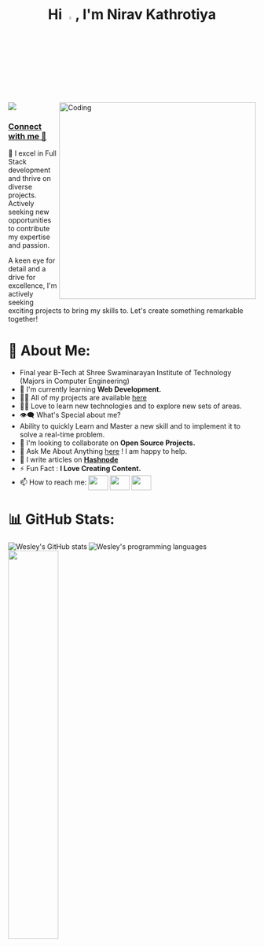 <h1 align="center"> Hi <img src="https://media.giphy.com/media/hvRJCLFzcasrR4ia7z/giphy.gif" width="4%">, I'm Nirav Kathrotiya</h1>

<img align="right" alt="Coding" width="400" src="https://user-images.githubusercontent.com/55389276/140866485-8fb1c876-9a8f-4d6a-98dc-08c4981eaf70.gif"/> 
 
<div align="left">   

   <img src="https://komarev.com/ghpvc/?username=nirav0412&&style=flat-square" align="center" /> 
  
### [Connect with me 💬](https://bio.link/lalitkumawat)
</div>  

👋  I excel in Full Stack development and thrive on diverse projects. Actively seeking new opportunities to contribute my expertise and passion.

A keen eye for detail and a drive for excellence, I'm actively seeking exciting projects to bring my skills to. Let's create something remarkable together!

# 💫 About Me:

- Final year B-Tech at Shree Swaminarayan Institute of Technology (Majors in Computer Engineering)
- 🌱 I'm currently learning **Web Development.**
- 👨‍💻 All of my projects are available [here](https://github.com/nirav0412/)
- 👨‍💻 Love to learn new technologies and to explore new sets of areas.
- 👁‍🗨 What's Special about me?
- Ability to quickly Learn and Master a new skill and to implement it to solve a real-time problem.
- 👯 I'm looking to collaborate on **Open Source Projects.**
- 💬 Ask Me About Anything [here](https://twitter.com/niravk04) ! I am happy to help.
- 📝 I write articles on **[Hashnode](https://hashnode.dev/)**
- ⚡ Fun Fact : **I Love Creating Content.**  
- 📫 How to reach me:
<a href="https://twitter.com/niravk04" target="blank"><img align="center" src="https://raw.githubusercontent.com/rahuldkjain/github-profile-readme-generator/master/src/images/icons/Social/twitter.svg" alt="" height="30" width="40" /></a>
<a href="https://www.linkedin.com/in/nirav-kathrotiya-py/" target="blank"><img align="center" src="https://raw.githubusercontent.com/rahuldkjain/github-profile-readme-generator/master/src/images/icons/Social/linked-in-alt.svg" alt="" height="30" width="40" /></a>
<a href="mailto:kathrotiyanirav10@gmail.com"><code><img align="center" height="30" width="40" src="https://logos-world.net/wp-content/uploads/2020/11/Gmail-Logo.png"></code></a>
  
# 📊 GitHub Stats:
<div>
<img align="left" src="https://github-readme-stats-git-masterrstaa-rickstaa.vercel.app/api?username=nirav0412&include_all_commits=true&count_private=true&show_icons=true&line_height=24&title_color=7A7ADB&icon_color=2234AE&text_color=D3D3D3&bg_color=0,000000,130F40&card_width=450" alt="Wesley's GitHub stats">
<img align="center" src="https://github-readme-stats-eight-theta.vercel.app/api/top-langs/?username=nirav0412&layout=compact&langs_count=8&title_color=7A7ADB&icon_color=2234AE&text_color=D3D3D3&bg_color=0,000000,130F40" alt="Wesley's programming languages">
<img align="left" src="https://github-readme-streak-stats.herokuapp.com/?user=nirav0412&show_icons=true&theme=yeblu" width="45%"  >

</div>
